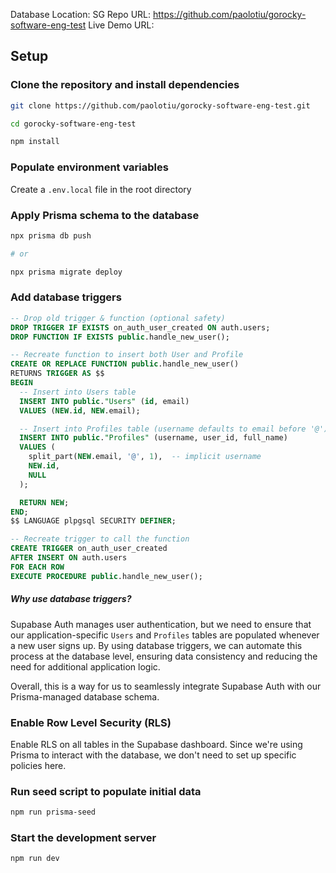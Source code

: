 Database Location: SG
Repo URL: https://github.com/paolotiu/gorocky-software-eng-test
Live Demo URL:

## Setup

### Clone the repository and install dependencies

```bash
git clone https://github.com/paolotiu/gorocky-software-eng-test.git

cd gorocky-software-eng-test

npm install
```

### Populate environment variables

Create a `.env.local` file in the root directory

### Apply Prisma schema to the database

```bash
npx prisma db push

# or

npx prisma migrate deploy
```

### Add database triggers

```sql
-- Drop old trigger & function (optional safety)
DROP TRIGGER IF EXISTS on_auth_user_created ON auth.users;
DROP FUNCTION IF EXISTS public.handle_new_user();

-- Recreate function to insert both User and Profile
CREATE OR REPLACE FUNCTION public.handle_new_user()
RETURNS TRIGGER AS $$
BEGIN
  -- Insert into Users table
  INSERT INTO public."Users" (id, email)
  VALUES (NEW.id, NEW.email);

  -- Insert into Profiles table (username defaults to email before '@')
  INSERT INTO public."Profiles" (username, user_id, full_name)
  VALUES (
    split_part(NEW.email, '@', 1),  -- implicit username
    NEW.id,
    NULL
  );

  RETURN NEW;
END;
$$ LANGUAGE plpgsql SECURITY DEFINER;

-- Recreate trigger to call the function
CREATE TRIGGER on_auth_user_created
AFTER INSERT ON auth.users
FOR EACH ROW
EXECUTE PROCEDURE public.handle_new_user();

```

##### Why use database triggers?

Supabase Auth manages user authentication, but we need to ensure that our application-specific `Users` and `Profiles` tables are populated whenever a new user signs up. By using database triggers, we can automate this process at the database level, ensuring data consistency and reducing the need for additional application logic.

Overall, this is a way for us to seamlessly integrate Supabase Auth with our Prisma-managed database schema.

### Enable Row Level Security (RLS)

Enable RLS on all tables in the Supabase dashboard. Since we're using Prisma to interact with the database, we don't need to set up specific policies here.

### Run seed script to populate initial data

```bash
npm run prisma-seed
```

### Start the development server

```bash
npm run dev
```
